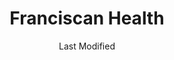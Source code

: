 ---
layout: location-page
date: Last Modified
description: "Local COVID-19 testing is available at Franciscan Health in Indiana, Indiana, USA."
permalink: "locations/indiana/indiana/franciscan-health/"
tags:
  - locations
  - indiana
title: Franciscan Health
uniqueName: franciscan-health
state: Indiana
stateAbbr: IN
hood: "Indiana"
address: "301 West Homer Street"
city: "Indiana"
zip: "46360"
zipsNearby: "46501 46912 46502 46301 46302 46504 46506 46507 47925 46508 46303 46304 46307 46308 46511 46922 46310 46513 46311 46312 46514 46515 46516 46517 46524 47943 47946 46931 46401 46402 46403 46404 46405 46406 46407 46408 46409 46410 46411 46526 46527 46528 46530 46319 46531 46532 46320 46321 46322 46323 46324 46325 46327 46340 46341 46342 46935 46939 46345 46346 46534 46347 46348 46349 46536 46537 46350 46352 46538 46945 46355 46356 47957 46539 46360 46361 46540 46542 46365 46544 46545 46546 47959 46960 46968 47963 47964 46550 46552 46553 46366 46554 46556 46561 46563 46368 47978 46975 46371 46372 46978 46373 46374 46375 46376 46377 46601 46613 46614 46615 46616 46617 46619 46624 46626 46628 46634 46635 46637 46660 46680 46699 46985 46379 46567 46381 46570 46572 46382 46383 46384 46385 46573 46574 46390 46391 46380 46392 46393 46394 46996 46595 49013 49101 49022 49023 49102 49103 49104 49027 49106 49107 49031 49038 49039 49043 49045 49047 49111 49112 49130 49113 49115 49057 49061 49063 49116 49064 49065 49067 49117 49119 49120 49079 49084 49085 49125 49126 49090 49127 49128 49129 49095 49098 60007 60009 60290 60015 60016 60017 60018 60019 60201 60202 60203 60204 60208 60209 60022 60025 60026 60029 60035 60037 60040 60043 60045 60053 60056 60062 60065 60068 60070 60076 60077 60082 60090 60091 60093 60101 60401 60104 60105 60106 60402 60406 60513 60409 60499 60411 60412 60415 60514 60417 60419 60515 60516 60517 60126 60422 60130 60423 60131 60176 60425 60940 60426 60428 60429 60141 60521 60522 60523 60527 60561 60430 60944 60143 60525 60526 60438 60439 60440 60490 60441 60491 60148 60534 60442 60950 60443 60153 60154 60155 60160 60161 60162 60163 60164 60165 60445 60448 60954 60449 60451 60452 60453 60454 60455 60456 60457 60458 60459 60301 60302 60303 60304 60305 60461 60462 60467 60463 60464 60466 60484 60468 60469 60471 60171 60546 60472 60958 60473 60475 60501 60476 60477 60478 60487 60181 60558 60559 60480 60191 60399 60465 60482 60601 60602 60603 60604 60605 60606 60607 60608 60609 60610 60611 60612 60613 60614 60615 60616 60617 60618 60619 60620 60621 60622 60623 60624 60625 60626 60628 60629 60630 60631 60632 60633 60634 60636 60637 60638 60639 60640 60641 60642 60643 60644 60645 60646 60647 60649 60651 60652 60653 60654 60655 60656 60657 60659 60660 60661 60664 60666 60668 60669 60670 60673 60674 60675 60677 60678 60680 60681 60682 60684 60685 60686 60687 60688 60689 60690 60691 60693 60694 60695 60696 60697 60699 60701 60706 60707 60712 60714 60803 60804 60805 60827 46604 46620 49121 60679 60570 60663" 
mapUrl: "http://maps.apple.com/?q=Franciscan+Health&address=301+West+Homer+Street,Indiana,Indiana,46360"
locationType: Drive-thru
phone: "219-877-1474"
website: "https://www.franciscanhealth.org/news-and-events/news/new-visitor-restrictions-covid-19-testing-begin-franciscan-health-michigan-city"
onlineBooking: undefined
closed: undefined
closedUpdate: May 23rd, 2020
notes: "Requires doctor's referral. Patients only."
days: Weekdays
hours: 10AM-4PM
ctaMessage: Learn more
ctaUrl: "https://www.franciscanhealth.org/news-and-events/news/new-visitor-restrictions-covid-19-testing-begin-franciscan-health-michigan-city"
---